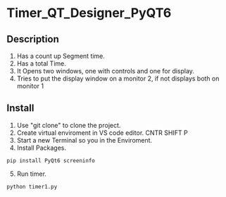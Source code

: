 # Timer_QT_Designer_PyQT6

## Description
1. Has a count up Segment time.
2. Has a total Time.
3. It Opens two windows, one with controls and one for display.
4. Tries to put the display window on a monitor 2, if not displays both on monitor 1

## Install
1. Use "git clone" to clone the project.
2. Create virtual enviroment in VS code editor. CNTR SHIFT P
3. Start a new Terminal so you in the Enviroment.
3. Install Packages.
~~~
pip install PyQt6 screeninfo
~~~
5. Run timer.
~~~
python timer1.py
~~~
